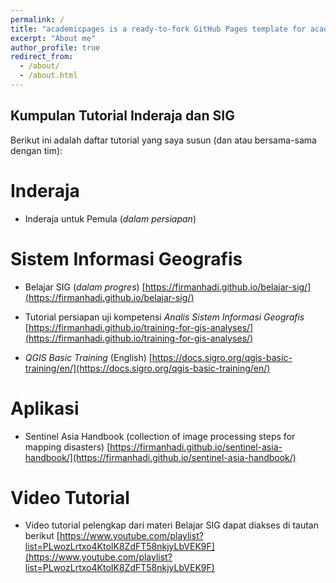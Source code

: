 ```yaml
---
permalink: /
title: "academicpages is a ready-to-fork GitHub Pages template for academic personal websites"
excerpt: "About me"
author_profile: true
redirect_from: 
  - /about/
  - /about.html
---
```


## Kumpulan Tutorial Inderaja dan SIG

Berikut ini adalah daftar tutorial yang saya susun (dan atau bersama-sama dengan tim):

# Inderaja

- Inderaja untuk Pemula (_dalam persiapan_)

# Sistem Informasi Geografis

- Belajar SIG (_dalam progres_) [https://firmanhadi.github.io/belajar-sig/](https://firmanhadi.github.io/belajar-sig/)

- Tutorial persiapan uji kompetensi _Analis Sistem Informasi Geografis_ [https://firmanhadi.github.io/training-for-gis-analyses/](https://firmanhadi.github.io/training-for-gis-analyses/)

- _QGIS Basic Training_ (English) [https://docs.sigro.org/qgis-basic-training/en/](https://docs.sigro.org/qgis-basic-training/en/)

# Aplikasi

- Sentinel Asia Handbook (collection of image processing steps for mapping disasters) [https://firmanhadi.github.io/sentinel-asia-handbook/](https://firmanhadi.github.io/sentinel-asia-handbook/)

# Video Tutorial

- Video tutorial pelengkap dari materi Belajar SIG dapat diakses di tautan berikut [https://www.youtube.com/playlist?list=PLwozLrtxo4KtoIK8ZdFT58nkjyLbVEK9F](https://www.youtube.com/playlist?list=PLwozLrtxo4KtoIK8ZdFT58nkjyLbVEK9F)

